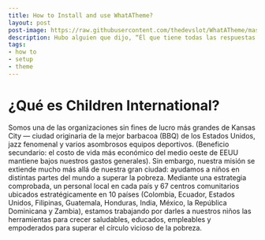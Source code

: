 ```yaml
---
title: How to Install and use WhatATheme?
layout: post
post-image: https://raw.githubusercontent.com/thedevslot/WhatATheme/master/assets/images/How%20to%20install%20and%20use%20WhatATheme.png?token=AHMQUEPHRKQFL5FS624RDJ26Z64HK
description: Hubo alguien que dijo, “Él que tiene todas las respuestas no está haciendo las preguntas correctas”. En nuestra opinión, ¡tenemos ambas!
tags:
- how to
- setup
- theme
---
```



# ¿Qué es Children International?

Somos una de las organizaciones sin fines de lucro más grandes de Kansas City — ciudad originaria de la mejor barbacoa (BBQ) de los Estados Unidos, jazz fenomenal y varios asombrosos equipos deportivos. (Beneficio secundario: el costo de vida más económico del medio oeste de EEUU mantiene bajos nuestros gastos generales).
Sin embargo, nuestra misión se extiende mucho más allá de nuestra gran ciudad: ayudamos a niños en distintas partes del mundo a superar la pobreza. Mediante una estrategia comprobada, un personal local en cada país y 67 centros comunitarios ubicados estratégicamente en 10 países (Colombia, Ecuador, Estados Unidos, Filipinas, Guatemala, Honduras, India, México, la República Dominicana y Zambia), estamos trabajando por darles a nuestros niños las herramientas para crecer saludables, educados, empleables y empoderados para superar el círculo vicioso de la pobreza.
